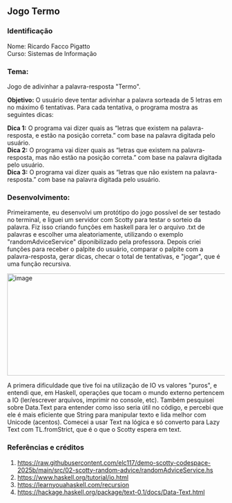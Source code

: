 ## Jogo Termo

### **Identificação**
   
Nome: Ricardo Facco Pigatto  
Curso: Sistemas de Informação

### **Tema:**   
Jogo de adivinhar a palavra-resposta "Termo".
   
**Objetivo:** O usuário deve tentar adivinhar a palavra sorteada de 5 letras em no máximo 6 tentativas. Para cada tentativa, o programa mostra as seguintes dicas:  
  
**Dica 1:** O programa vai dizer quais as “letras que existem na palavra-resposta, e estão na posição correta.” com base na palavra digitada pelo usuário.  
**Dica 2:** O programa vai dizer quais as “letras que existem na palavra-resposta, mas não estão na posição correta.” com base na palavra digitada pelo usuário.  
**Dica 3:** O programa vai dizer quais as “letras que não existem na palavra-resposta.” com base na palavra digitada pelo usuário.  

### **Desenvolvimento:**
  
Primeiramente, eu desenvolvi um protótipo do jogo possível de ser testado no terminal, e liguei um servidor com Scotty para testar o sorteio da palavra. Fiz isso criando funções em haskell para ler o arquivo .txt de palavras e escolher uma aleatoriamente, utilizando o exemplo "randomAdviceService" diponibilizado pela professora. Depois criei funções para receber o palpite do usuário, comparar o palpite com a palavra-resposta, gerar dicas, checar o total de tentativas, e "jogar", que é uma função recursiva.

    
  <img width="687" height="236" alt="image" src="https://github.com/user-attachments/assets/29f1d891-dc7b-4ac3-81e9-dfac68ce75dc" />
  
  
A primera dificuldade que tive foi na utilização de IO vs valores "puros", e entendi que, em Haskell, operações que tocam o mundo externo pertencem a IO (ler/escrever arquivos, imprimir no console, etc). Também pesquisei sobre Data.Text para entender como isso seria útil no código, e percebi que ele é mais eficiente que String para manipular texto e lida melhor com Unicode (acentos). Comecei a usar Text na lógica e só converto para Lazy Text com TL.fromStrict, que é o que o Scotty espera em text.



### **Referências e créditos**
   1. https://raw.githubusercontent.com/elc117/demo-scotty-codespace-2025b/main/src/02-scotty-random-advice/randomAdviceService.hs
   2. https://www.haskell.org/tutorial/io.html
   3. https://learnyouahaskell.com/recursion
   4. https://hackage.haskell.org/package/text-0.1/docs/Data-Text.html
